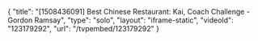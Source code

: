 {
    "title": "[1508436091] Best Chinese Restaurant: Kai, Coach Challenge - Gordon Ramsay",
    "type": "solo",
    "layout": "iframe-static",
    "videoId": "123179292",
    "url": "\/tvpembed\/123179292"
}